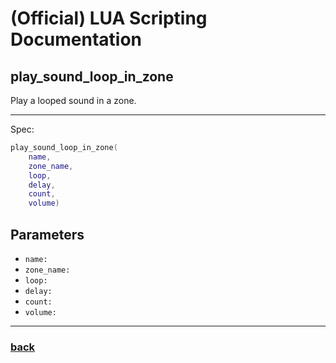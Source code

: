 
# (Official) LUA Scripting Documentation

## play_sound_loop_in_zone

Play a looped sound in a zone.

___

Spec:

```lua
play_sound_loop_in_zone(
	name,
	zone_name,
	loop,
	delay,
	count,
	volume)
```

## Parameters

- `name:` 
- `zone_name:` 
- `loop:` 
- `delay:` 
- `count:` 
- `volume:` 

___

### [back](../sound)
